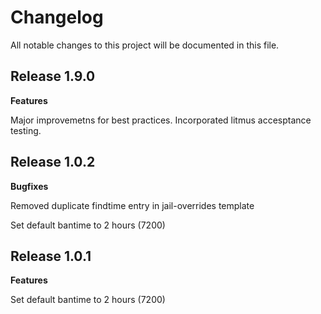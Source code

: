 # Changelog

All notable changes to this project will be documented in this file.

## Release 1.9.0

**Features**

Major improvemetns for best practices. Incorporated litmus accesptance testing.

## Release 1.0.2

**Bugfixes**

Removed duplicate findtime entry in jail-overrides template

Set default bantime to 2 hours (7200)

## Release 1.0.1

**Features**

Set default bantime to 2 hours (7200)
